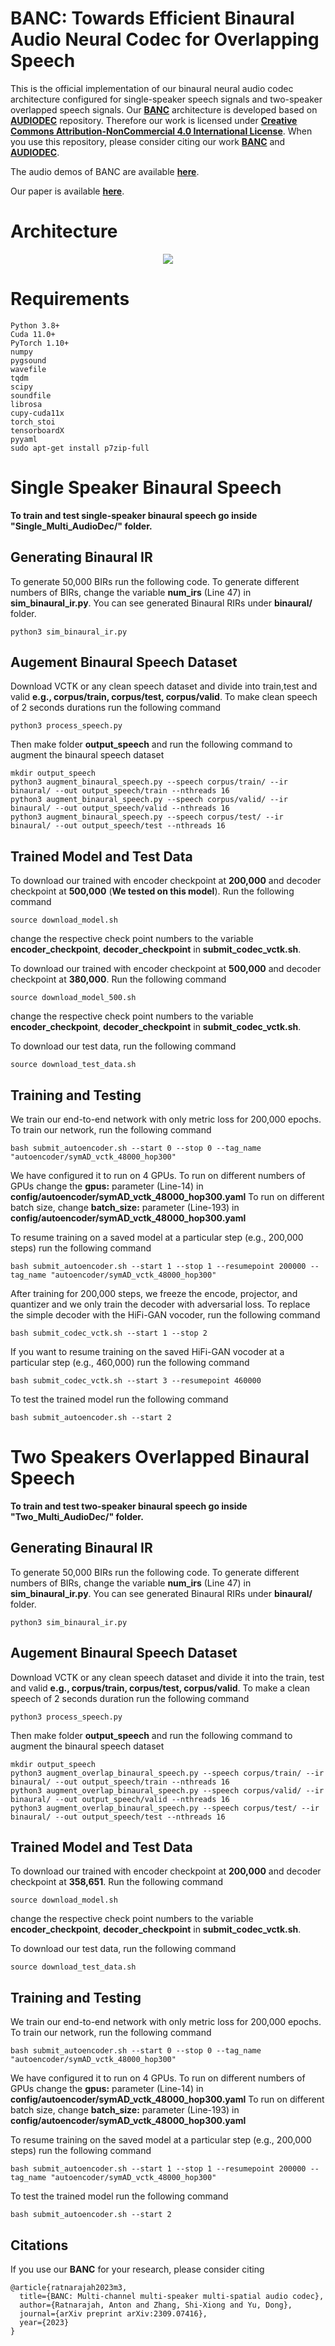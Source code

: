 # BANC: Towards Efficient Binaural Audio Neural Codec for Overlapping Speech

This is the official implementation of our binaural neural audio codec architecture configured for single-speaker speech signals and two-speaker overlapped speech signals. Our [**BANC**]() architecture is developed based on [**AUDIODEC**](https://github.com/facebookresearch/AudioDec) repository. Therefore our work is licensed under [**Creative Commons Attribution-NonCommercial 4.0 International License**](https://creativecommons.org/licenses/by-nc/4.0/). When you use this repository, please consider citing our work [**BANC**](https://arxiv.org/abs/2309.07416) and  [**AUDIODEC**](https://github.com/facebookresearch/AudioDec).  

The audio demos of BANC are available [**here**](https://anton-jeran.github.io/MAD/). 

Our paper is available [**here**](https://arxiv.org/abs/2309.07416).

# Architecture

<p align="center">
<img src="m3.png"/>
</p> 

# Requirements

```
Python 3.8+
Cuda 11.0+
PyTorch 1.10+
numpy
pygsound
wavefile
tqdm
scipy
soundfile
librosa
cupy-cuda11x
torch_stoi
tensorboardX
pyyaml
sudo apt-get install p7zip-full  
```

# Single Speaker Binaural Speech

**To train and test single-speaker binaural speech go inside "Single_Multi_AudioDec/" folder.**

## Generating Binaural IR

To generate 50,000 BIRs run the following code. To generate different numbers of BIRs, change the variable **num_irs** (Line 47) in **sim_binaural_ir.py**. You can see generated Binaural RIRs under **binaural/** folder.

```
python3 sim_binaural_ir.py
```

## Augement Binaural Speech Dataset
Download VCTK or any clean speech dataset and divide into train,test and valid **e.g., corpus/train, corpus/test, corpus/valid**. To make clean speech of 2 seconds durations run the following command

```
python3 process_speech.py
```


Then make folder **output_speech** and run the following command to augment the binaural speech dataset

```
mkdir output_speech
python3 augment_binaural_speech.py --speech corpus/train/ --ir binaural/ --out output_speech/train --nthreads 16
python3 augment_binaural_speech.py --speech corpus/valid/ --ir binaural/ --out output_speech/valid --nthreads 16
python3 augment_binaural_speech.py --speech corpus/test/ --ir binaural/ --out output_speech/test --nthreads 16
```

## Trained Model and Test Data

To download our trained with encoder checkpoint at **200,000** and decoder checkpoint at **500,000** (**We tested on this model**). Run the following command
```
source download_model.sh
```
change the respective check point numbers to the variable **encoder_checkpoint**, **decoder_checkpoint** in **submit_codec_vctk.sh**.

To download our trained with encoder checkpoint at **500,000** and decoder checkpoint at **380,000**. Run the following command
```
source download_model_500.sh
```
change the respective check point numbers to the variable **encoder_checkpoint**, **decoder_checkpoint** in **submit_codec_vctk.sh**.

To download our test data, run the following command

```
source download_test_data.sh
```

## Training and Testing
We train our end-to-end network with only metric loss for 200,000 epochs. To train our network, run the following command 

```
bash submit_autoencoder.sh --start 0 --stop 0 --tag_name "autoencoder/symAD_vctk_48000_hop300"
```

We have configured it to run on 4 GPUs. To run on different numbers of GPUs change the **gpus:** parameter (Line-14) in **config/autoencoder/symAD_vctk_48000_hop300.yaml**
To run on different batch size, change **batch_size:** parameter (Line-193) in **config/autoencoder/symAD_vctk_48000_hop300.yaml**

To resume training on a saved model at a particular step (e.g., 200,000 steps) run the following command

```
bash submit_autoencoder.sh --start 1 --stop 1 --resumepoint 200000 --tag_name "autoencoder/symAD_vctk_48000_hop300"
```

After training for 200,000 steps, we freeze the encode, projector, and quantizer and we only train the decoder with adversarial loss. To replace the simple decoder with the HiFi-GAN vocoder, run the following command

```
bash submit_codec_vctk.sh --start 1 --stop 2
```

If you want to resume training on the saved HiFi-GAN vocoder at a particular step (e.g., 460,000) run the following command

```
bash submit_codec_vctk.sh --start 3 --resumepoint 460000
```

To test the trained model run the following command

```
bash submit_autoencoder.sh --start 2
```


# Two Speakers Overlapped Binaural Speech

**To train and test two-speaker binaural speech go inside "Two_Multi_AudioDec/" folder.**

## Generating Binaural IR

To generate 50,000 BIRs run the following code. To generate different numbers of BIRs, change the variable **num_irs** (Line 47) in **sim_binaural_ir.py**. You can see generated Binaural RIRs under **binaural/** folder.

```
python3 sim_binaural_ir.py
```

## Augement Binaural Speech Dataset
Download VCTK or any clean speech dataset and divide it into the train, test and valid **e.g., corpus/train, corpus/test, corpus/valid**. To make a clean speech of 2 seconds duration run the following command

```
python3 process_speech.py
```


Then make folder **output_speech** and run the following command to augment the binaural speech dataset

```
mkdir output_speech
python3 augment_overlap_binaural_speech.py --speech corpus/train/ --ir binaural/ --out output_speech/train --nthreads 16
python3 augment_overlap_binaural_speech.py --speech corpus/valid/ --ir binaural/ --out output_speech/valid --nthreads 16
python3 augment_overlap_binaural_speech.py --speech corpus/test/ --ir binaural/ --out output_speech/test --nthreads 16

```

## Trained Model and Test Data

To download our trained with encoder checkpoint at **200,000** and decoder checkpoint at **358,651**. Run the following command
```
source download_model.sh
```
change the respective check point numbers to the variable **encoder_checkpoint**, **decoder_checkpoint** in **submit_codec_vctk.sh**.


To download our test data, run the following command

```
source download_test_data.sh
```

## Training and Testing
We train our end-to-end network with only metric loss for 200,000 epochs. To train our network, run the following command 

```
bash submit_autoencoder.sh --start 0 --stop 0 --tag_name "autoencoder/symAD_vctk_48000_hop300"
```

We have configured it to run on 4 GPUs. To run on different numbers of GPUs change the **gpus:** parameter (Line-14) in **config/autoencoder/symAD_vctk_48000_hop300.yaml**
To run on different batch size, change **batch_size:** parameter (Line-193) in **config/autoencoder/symAD_vctk_48000_hop300.yaml**

To resume training on the saved model at a particular step (e.g., 200,000 steps) run the following command

```
bash submit_autoencoder.sh --start 1 --stop 1 --resumepoint 200000 --tag_name "autoencoder/symAD_vctk_48000_hop300"
```

To test the trained model run the following command

```
bash submit_autoencoder.sh --start 2
```

## Citations
If you use our **BANC** for your research, please consider citing

```
@article{ratnarajah2023m3,
  title={BANC: Multi-channel multi-speaker multi-spatial audio codec},
  author={Ratnarajah, Anton and Zhang, Shi-Xiong and Yu, Dong},
  journal={arXiv preprint arXiv:2309.07416},
  year={2023}
}
```
